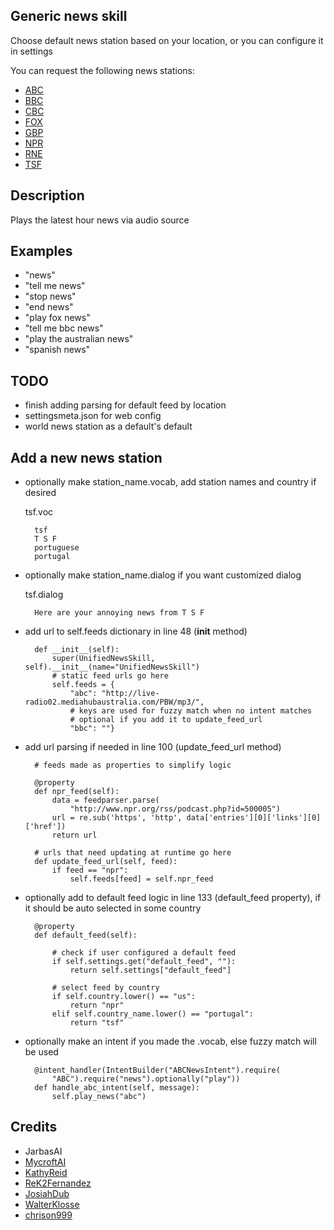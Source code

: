 ## Generic news skill

Choose default news station based on your location, or you can configure it in settings

You can request the following news stations:

* [ABC](http://radio.abc.net.au/help/streams)
* [BBC](https://www.bbc.com/news)
* [CBC](http://www.cbc.ca/news)
* [FOX](http://www.foxnews.com/)
* [GBP](http://www.gpb.org/)
* [NPR](https://www.npr.org/)
* [RNE](http://www.rtve.es/radio/)
* [TSF](http://tsf.pt)

## Description

Plays the latest hour news via audio source

## Examples

* "news"
* "tell me news"
* "stop news"
* "end news"
* "play fox news"
* "tell me bbc news"
* "play the australian news"
* "spanish news"


## TODO

* finish adding parsing for default feed by location
* settingsmeta.json for web config
* world news station as a default's default

## Add a new news station

* optionally make station_name.vocab, add station names and country if desired

    tsf.voc

        tsf
        T S F
        portuguese
        portugal

* optionally make station_name.dialog if you want customized dialog

    tsf.dialog

        Here are your annoying news from T S F

* add url to self.feeds dictionary in line 48 (__init__ method)


        def __init__(self):
            super(UnifiedNewsSkill, self).__init__(name="UnifiedNewsSkill")
            # static feed urls go here
            self.feeds = {
                "abc": "http://live-radio02.mediahubaustralia.com/PBW/mp3/",
                # keys are used for fuzzy match when no intent matches
                # optional if you add it to update_feed_url
                "bbc": ""}

* add url parsing if needed in line 100 (update_feed_url method)


        # feeds made as properties to simplify logic

        @property
        def npr_feed(self):
            data = feedparser.parse(
                "http://www.npr.org/rss/podcast.php?id=500005")
            url = re.sub('https', 'http', data['entries'][0]['links'][0]['href'])
            return url

        # urls that need updating at runtime go here
        def update_feed_url(self, feed):
            if feed == "npr":
                self.feeds[feed] = self.npr_feed

* optionally add to default feed logic in line 133 (default_feed property), if it should be auto selected in some country


        @property
        def default_feed(self):

            # check if user configured a default feed
            if self.settings.get("default_feed", ""):
                return self.settings["default_feed"]

            # select feed by country
            if self.country.lower() == "us":
                return "npr"
            elif self.country_name.lower() == "portugal":
                return "tsf"

* optionally make an intent if you made the .vocab, else fuzzy match will be used


        @intent_handler(IntentBuilder("ABCNewsIntent").require(
            "ABC").require("news").optionally("play"))
        def handle_abc_intent(self, message):
            self.play_news("abc")

## Credits

* JarbasAI
* [MycroftAI](https://github.com/MycroftAI/skill-npr-news)
* [KathyReid](https://github.com/KathyReid/skill-australian-news)
* [ReK2Fernandez](https://github.com/ReK2Fernandez/skill-radio-rne)
* [JosiahDub](https://github.com/JosiahDub/skill-gpb-news)
* [WalterKlosse](https://github.com/WalterKlosse/mycroft-skill-bbc-news)
* [chrison999](https://github.com/chrison999/mycroft-skill-cbc-news)

